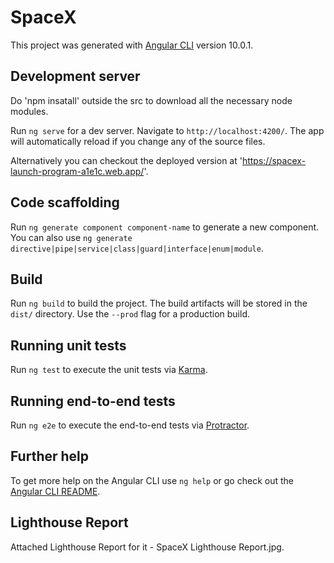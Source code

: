 # SpaceX

This project was generated with [Angular CLI](https://github.com/angular/angular-cli) version 10.0.1.

## Development server

Do 'npm insatall' outside the src to download all the necessary node modules.

Run `ng serve` for a dev server. Navigate to `http://localhost:4200/`. The app will automatically reload if you change any of the source files.

Alternatively you  can checkout the deployed version at 'https://spacex-launch-program-a1e1c.web.app/'. 

## Code scaffolding

Run `ng generate component component-name` to generate a new component. You can also use `ng generate directive|pipe|service|class|guard|interface|enum|module`.

## Build

Run `ng build` to build the project. The build artifacts will be stored in the `dist/` directory. Use the `--prod` flag for a production build.

## Running unit tests

Run `ng test` to execute the unit tests via [Karma](https://karma-runner.github.io).

## Running end-to-end tests

Run `ng e2e` to execute the end-to-end tests via [Protractor](http://www.protractortest.org/).

## Further help

To get more help on the Angular CLI use `ng help` or go check out the [Angular CLI README](https://github.com/angular/angular-cli/blob/master/README.md).

## Lighthouse Report

Attached Lighthouse Report for it - SpaceX Lighthouse Report.jpg.
